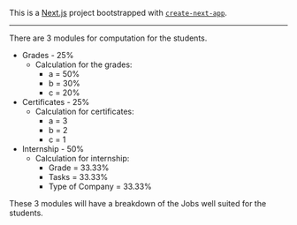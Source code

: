 This is a [Next.js](https://nextjs.org) project bootstrapped with [`create-next-app`](https://nextjs.org/docs/app/api-reference/cli/create-next-app).

---

There are 3 modules for computation for the students.

- Grades - 25%
  - Calculation for the grades:
    - a = 50%
    - b = 30%
    - c = 20%
- Certificates - 25%
  - Calculation for certificates:
    - a = 3
    - b = 2
    - c = 1
- Internship - 50%
  - Calculation for internship:
    - Grade = 33.33%
    - Tasks = 33.33%
    - Type of Company = 33.33%

These 3 modules will have a breakdown of the Jobs well suited for the students.
